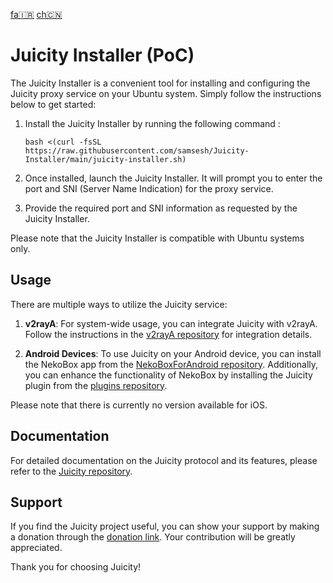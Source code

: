 [fa🇮🇷](/README.FA.MD) [ch🇨🇳](/README.CH.MD)
# Juicity Installer (PoC)

The Juicity Installer is a convenient tool for installing and configuring the Juicity proxy service on your Ubuntu system. Simply follow the instructions below to get started:

1. Install the Juicity Installer by running the following command :

   ```
   bash <(curl -fsSL https://raw.githubusercontent.com/samsesh/Juicity-Installer/main/juicity-installer.sh)
   ```

1. Once installed, launch the Juicity Installer. It will prompt you to enter the port and SNI (Server Name Indication) for the proxy service.

1. Provide the required port and SNI information as requested by the Juicity Installer.

Please note that the Juicity Installer is compatible with Ubuntu systems only.

## Usage

There are multiple ways to utilize the Juicity service:

1. **v2rayA**: For system-wide usage, you can integrate Juicity with v2rayA. Follow the instructions in the [v2rayA repository](https://github.com/v2rayA/v2rayA) for integration details.

1. **Android Devices**: To use Juicity on your Android device, you can install the NekoBox app from the [NekoBoxForAndroid repository](https://github.com/MatsuriDayo/NekoBoxForAndroid/releases). Additionally, you can enhance the functionality of NekoBox by installing the Juicity plugin from the [plugins repository](https://github.com/MatsuriDayo/plugins/releases/tag/juicity-test-3).

Please note that there is currently no version available for iOS.

## Documentation

For detailed documentation on the Juicity protocol and its features, please refer to the [Juicity repository](https://github.com/juicity/juicity).

## Support

If you find the Juicity project useful, you can show your support by making a donation through the [donation link](https://github.com/samsesh/donate/). Your contribution will be greatly appreciated.

Thank you for choosing Juicity!

